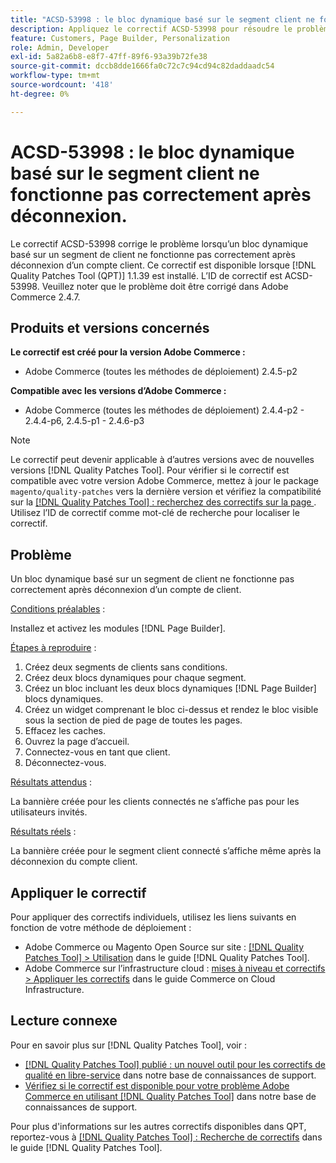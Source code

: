 ```yaml
---
title: "ACSD-53998 : le bloc dynamique basé sur le segment client ne fonctionne pas correctement après déconnexion"
description: Appliquez le correctif ACSD-53998 pour résoudre le problème Adobe Commerce en raison duquel un bloc dynamique basé sur un segment de client ne fonctionne pas correctement après déconnexion d’un compte client.
feature: Customers, Page Builder, Personalization
role: Admin, Developer
exl-id: 5a82a6b8-e8f7-47ff-89f6-93a39b72fe38
source-git-commit: dccb8dde1666fa0c72c7c94cd94c82daddaadc54
workflow-type: tm+mt
source-wordcount: '418'
ht-degree: 0%

---
```


# ACSD-53998 : le bloc dynamique basé sur le segment client ne fonctionne pas correctement après déconnexion.

Le correctif ACSD-53998 corrige le problème lorsqu’un bloc dynamique basé sur un segment de client ne fonctionne pas correctement après déconnexion d’un compte client. Ce correctif est disponible lorsque [!DNL Quality Patches Tool (QPT)] 1.1.39 est installé. L’ID de correctif est ACSD-53998. Veuillez noter que le problème doit être corrigé dans Adobe Commerce 2.4.7.

## Produits et versions concernés

**Le correctif est créé pour la version Adobe Commerce :**

* Adobe Commerce (toutes les méthodes de déploiement) 2.4.5-p2

**Compatible avec les versions d’Adobe Commerce :**

* Adobe Commerce (toutes les méthodes de déploiement) 2.4.4-p2 - 2.4.4-p6, 2.4.5-p1 - 2.4.6-p3

>[!NOTE]
>
>Le correctif peut devenir applicable à d’autres versions avec de nouvelles versions [!DNL Quality Patches Tool]. Pour vérifier si le correctif est compatible avec votre version Adobe Commerce, mettez à jour le package `magento/quality-patches` vers la dernière version et vérifiez la compatibilité sur la [[!DNL Quality Patches Tool] : recherchez des correctifs sur la page ](https://experienceleague.adobe.com/tools/commerce-quality-patches/index.html?lang=fr). Utilisez l’ID de correctif comme mot-clé de recherche pour localiser le correctif.

## Problème

Un bloc dynamique basé sur un segment de client ne fonctionne pas correctement après déconnexion d’un compte de client.

<u>Conditions préalables</u> :

Installez et activez les modules [!DNL Page Builder].

<u>Étapes à reproduire</u> :

1. Créez deux segments de clients sans conditions.
1. Créez deux blocs dynamiques pour chaque segment.
1. Créez un bloc incluant les deux blocs dynamiques [!DNL Page Builder] blocs dynamiques.
1. Créez un widget comprenant le bloc ci-dessus et rendez le bloc visible sous la section de pied de page de toutes les pages.
1. Effacez les caches.
1. Ouvrez la page d’accueil.
1. Connectez-vous en tant que client.
1. Déconnectez-vous.

<u>Résultats attendus</u> :

La bannière créée pour les clients connectés ne s’affiche pas pour les utilisateurs invités.

<u>Résultats réels</u> :

La bannière créée pour le segment client connecté s’affiche même après la déconnexion du compte client.

## Appliquer le correctif

Pour appliquer des correctifs individuels, utilisez les liens suivants en fonction de votre méthode de déploiement :

* Adobe Commerce ou Magento Open Source sur site : [[!DNL Quality Patches Tool] > Utilisation](https://experienceleague.adobe.com/docs/commerce-operations/tools/quality-patches-tool/usage.html?lang=fr) dans le guide [!DNL Quality Patches Tool].
* Adobe Commerce sur l’infrastructure cloud : [mises à niveau et correctifs > Appliquer les correctifs](https://experienceleague.adobe.com/docs/commerce-cloud-service/user-guide/develop/upgrade/apply-patches.html?lang=fr) dans le guide Commerce on Cloud Infrastructure.

## Lecture connexe

Pour en savoir plus sur [!DNL Quality Patches Tool], voir :

* [[!DNL Quality Patches Tool] publié : un nouvel outil pour les correctifs de qualité en libre-service](/help/announcements/adobe-commerce-announcements/magento-quality-patches-released-new-tool-to-self-serve-quality-patches.md) dans notre base de connaissances de support.
* [Vérifiez si le correctif est disponible pour votre problème Adobe Commerce en utilisant  [!DNL Quality Patches Tool]](/help/support-tools/patches-available-in-qpt-tool/check-patch-for-magento-issue-with-magento-quality-patches.md) dans notre base de connaissances de support.

Pour plus d&#39;informations sur les autres correctifs disponibles dans QPT, reportez-vous à [[!DNL Quality Patches Tool] : Recherche de correctifs](https://experienceleague.adobe.com/tools/commerce-quality-patches/index.html?lang=fr) dans le guide [!DNL Quality Patches Tool].
